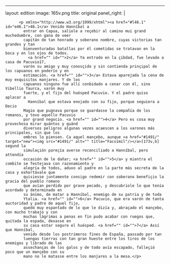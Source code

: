 <?xml version="1.0" encoding="UTF-8"?>
---
layout: edition
image: 165v.png 
title: original 
panel_right: |  
            
          <p xmlns="http://www.w3.org/1999/xhtml"><a href="#l46.1" id="e46.1">46.1</a> Venido Hanníbal a
            entrar en Capua, saliole a reçebir al camino mui grand muchedumbre, con gana de veer
            capitán de tan honrado y soberano nombre, cuyas victorias tan grandes y tan
            bienventuradas batallas por él cometidas se tratavan en la boca y en los ojos de todos.
              <a href="" id="">2</a> Ya entrado en la çibdad, fue levado a casa de Pacuvio17,
            varón su amigo y muy conosçido y sin contienda prinçipal de los capuanos en poderío y en
            estimación. <a href="" id="">3</a> Estava aparejada la cena de muy exquisitos manjares. Y de los
            capuanos ninguno fue allí conbidado a cenar con él, sino Vibellio Taurca, varón muy
            fuerte, y el fijo del huésped Pacuvio. Y el padre quiso aplacar a
              Hanníbal que estava enojado con su fijo, porque seguiera a Decio
            Magio que pugnava porque se guardasse la compañía de los romanos, y tovo aquello Pacuvio
            por grand negocio. <a href="" id="">4</a> Pero es cosa muy provechosa mirar quántos y quánd
            diversos peligros algunas vezes acaescen a los varones más principales, sin que los
            ombres lo piensen. Ca aquel mançebo, aunque <a href="#1491/" target="new"><img src="#1491/" alt="" title="Facsímil"/></a>[173v,b] segund la
            simulaçión pareçía averse reconciliado a Hanníbal, pero attendía
            occasión de le dañar; <a href="" id="">5</a> y mientra el combite se festejava con razonamiento y
            alegría de todos, aduxo al padre en la parte más secreta de la casa y exhortávale que
            quisiesse juntamente consigo redemir con soberano benefiçio la gracia del pueblo romano
            que avían perdido por grave pecado, y descubriole lo que tenía acordado y determinado en
            su ánimo, de matar a Hanníbal, enemigo de su patria y de toda
            Ytalia. <a href="" id="">6</a> Pacuvio, que era varón de tanta auctoridad y padre de aquel fijo,
            quedó muy espantado de lo que le dizía y, abraçado el mançebo, con mucho trabajo y con
            muchas lágrimas a penas en fin pudo acabar con ruegos que, quitada la espada, dexasse en
            su casa estar seguro el huésped. <a href="" id="">7</a> Assí que Hanníbal,
            venido desde los postrimeros fines de España, passado por tan
            luengas tierras con tan gran hueste entre los tiros de los enemigos y librado de las
            assechanças de los galos y de todo avía escapado, falleçió poco que un mançebo con su
            mano no le matasse entre los manjares a la mesa.</p>
        